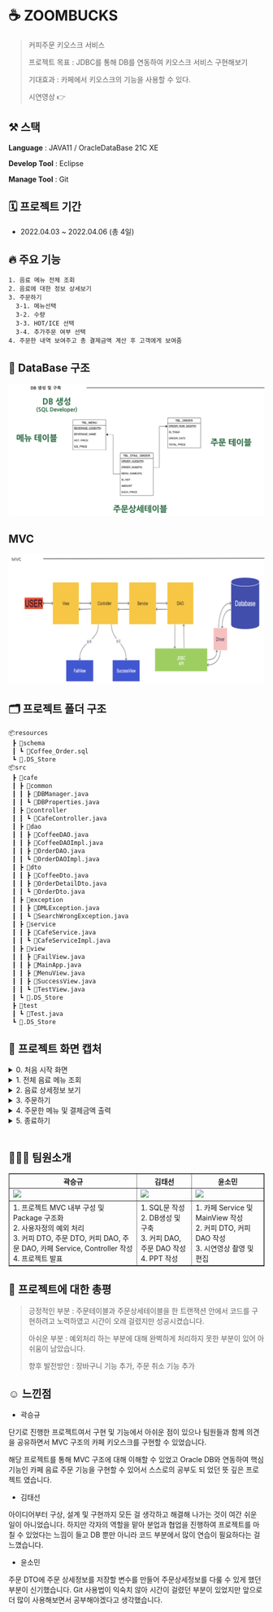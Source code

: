 # ☕️ ZOOMBUCKS

> 커피주문 키오스크 서비스
> 
> 프로젝트 목표 : JDBC를 통해 DB를 연동하여 키오스크 서비스 구현해보기
> 
> 기대효과 : 카페에서 키오스크의 기능을 사용할 수 있다.
> 
> 시연영상 👉

## ⚒️ 스택
**Language** : JAVA11 / OracleDataBase 21C XE

**Develop Tool** : Eclipse

**Manage Tool** : Git

## 🗓️ 프로젝트 기간
- 2022.04.03 ~ 2022.04.06 (총 4일)

## 🔥 주요 기능
```
1. 음료 메뉴 전체 조회
2. 음료에 대한 정보 상세보기
3. 주문하기
  3-1. 메뉴선택
  3-2. 수량 
  3-3. HOT/ICE 선택
  3-4. 추가주문 여부 선택
4. 주문한 내역 보여주고 총 결제금액 계산 후 고객에게 보여줌 
```

## 💾 DataBase 구조
![DB](README.assets/DB.png)

## MVC
![MVC](README.assets/MVC.png)

## 🗂️ 프로젝트 폴더 구조
```
📦resources
 ┣ 📂schema
 ┃ ┗ 📜Coffee_Order.sql
 ┗ 📜.DS_Store
📦src
 ┣ 📂cafe
 ┃ ┣ 📂common
 ┃ ┃ ┣ 📜DBManager.java
 ┃ ┃ ┗ 📜DBProperties.java
 ┃ ┣ 📂controller
 ┃ ┃ ┗ 📜CafeController.java
 ┃ ┣ 📂dao
 ┃ ┃ ┣ 📜CoffeeDAO.java
 ┃ ┃ ┣ 📜CoffeeDAOImpl.java
 ┃ ┃ ┣ 📜OrderDAO.java
 ┃ ┃ ┗ 📜OrderDAOImpl.java
 ┃ ┣ 📂dto
 ┃ ┃ ┣ 📜CoffeeDto.java
 ┃ ┃ ┣ 📜OrderDetailDto.java
 ┃ ┃ ┗ 📜OrderDto.java
 ┃ ┣ 📂exception
 ┃ ┃ ┣ 📜DMLException.java
 ┃ ┃ ┗ 📜SearchWrongException.java
 ┃ ┣ 📂service
 ┃ ┃ ┣ 📜CafeService.java
 ┃ ┃ ┗ 📜CafeServiceImpl.java
 ┃ ┣ 📂view
 ┃ ┃ ┣ 📜FailView.java
 ┃ ┃ ┣ 📜MainApp.java
 ┃ ┃ ┣ 📜MenuView.java
 ┃ ┃ ┣ 📜SuccessView.java
 ┃ ┃ ┗ 📜TestView.java
 ┃ ┗ 📜.DS_Store
 ┣ 📂test
 ┃ ┗ 📜Test.java
 ┗ 📜.DS_Store
 ```
 ## 📸 프로젝트 화면 캡처
 <details>
  <summary>0. 처음 시작 화면 </summary>
  <img width="765" alt="capture01" src="https://user-images.githubusercontent.com/62579544/235347510-e622d7c0-b47e-4eb3-9b56-dc76c77a684c.png">
 </details>
 
<details>
  <summary>1. 전체 음료 메뉴 조회 </summary>
 <img width="763" alt="capture02" src="https://user-images.githubusercontent.com/62579544/235347809-09718e6e-30fb-4192-85d5-099ab4141352.png">
</details>
 
<details>
  <summary>2. 음료 상세정보 보기 </summary>
 <img width="763" alt="capture03" src="https://user-images.githubusercontent.com/62579544/235347865-c2b6ef32-4110-4d60-a34a-2754b25245b6.png">
</details>

<details>
  <summary>3. 주문하기 </summary>
 <img width="755" alt="capture04" src="https://user-images.githubusercontent.com/62579544/235347880-dd8aacd3-74c6-47e4-b537-2c072233f6b9.png">
</details>

<details>
  <summary>4. 주문한 메뉴 및 결제금액 출력</summary>
 <img width="391" alt="capture05" src="https://user-images.githubusercontent.com/62579544/235453413-64c4fa19-f0c3-4227-a8aa-a25bbac3e360.png">
</details>

<details>
  <summary>5. 종료하기 </summary>
 <img width="765" alt="capture06" src="https://user-images.githubusercontent.com/62579544/235453453-26edcbdc-587e-4959-ab5c-ffd2af7cfe9c.png">
</details>

<br/>

## 👨‍👧‍👦 팀원소개
<table border="1">
	<th>곽승규</th>
	<th>김태선</th>
  <th>윤소민</th>
	<tr>
	    <td><img src="https://avatars.githubusercontent.com/u/62579544?v=4" width="200"/></td>
	    <td><img src="https://avatars.githubusercontent.com/u/127369505?v=4" width="250"/></td>
      <td><img src="https://avatars.githubusercontent.com/u/55522263?v=4" width="200"/></td>  
	</tr>
	<tr>
	    <td>
        1. 프로젝트 MVC 내부 구성 및 Package 구조화 <br/>
    	2. 사용자정의 예외 처리 <br/>
        3. 커피 DTO, 주문 DTO, 커피 DAO, 주문 DAO, 카페 Service, Controller 작성 <br/>
        4. 프로젝트 발표
      </td>
	    <td>
        1. SQL문 작성<br/>
        2. DB생성 및 구축<br/>
	3. 커피 DAO, 주문 DAO 작성<br/>	    
        4. PPT 작성
      </td>
      <td>
       1. 카페 Service 및 MainView 작성<br/>
       2. 커피 DTO, 커피 DAO 작성 <br/> 
       3. 시연영상 촬영 및 편집
      </td>
	</tr>
</table>

## 🚀 프로젝트에 대한 총평

> 긍정적인 부분 : 주문테이블과 주문상세테이블을 한 트랜잭션 안에서 코드를 구현하려고 노력하였고 시간이 오래 걸렸지만 성공시켰습니다.
> 
> 아쉬운 부분 : 예외처리 하는 부분에 대해 완벽하게 처리하지 못한 부분이 있어 아쉬움이 남았습니다.
> 
> 향후 발전방안 : 장바구니 기능 추가, 주문 취소 기능 추가


## ☺️ 느낀점

- 곽승규

 단기로 진행한 프로젝트여서 구현 및 기능에서 아쉬운 점이 있으나 팀원들과 함께 의견을 공유하면서 MVC 구조의 카페 키오스크를 구현할 수 있었습니다.
 
 해당 프로젝트를 통해 MVC 구조에 대해 이해할 수 있었고 Oracle DB와 연동하여 핵심 기능인 카페 음료 주문 기능을 구현할 수 있어서 스스로의 공부도 되
 었던 뜻 깊은 프로젝트 였습니다.
 
- 김태선

 아이디어부터 구상, 설계 및 구현까지 모든 걸 생각하고 해결해 나가는 것이 여간 쉬운 일이 아니었습니다. 하지만 각자의 역할을 맡아 분업과 협업을 진행하여 프로젝트를 마칠 수 있었다는 느낌이 들고 DB 뿐만 아니라 코드 부분에서 많이 연습이 필요하다는 걸 느꼈습니다.
 
- 윤소민

 주문 DTO에 주문 상세정보를 저장할 변수를 만들어 주문상세정보를 다룰 수 있게 했던 부분이 신기했습니다. Git 사용법이 익숙치 않아 시간이 걸렸던 부분이 있었지만 앞으로 더 많이 사용해보면서 공부해야겠다고 생각했습니다.
